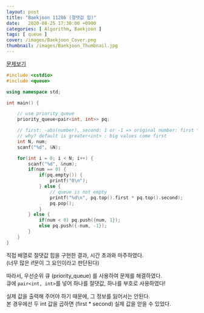 ```yaml
---
layout: post
title: "Baekjoon 11286 (절댓값 힙)"
date:   2020-08-25 17:30:00 +0900
categories: [ Algorithm, Baekjoon ]
tags: [ queue ]
cover: /images/Baekjoon_Cover.png
thumbnail: /images/Baekjoon_Thumbnail.jpg
---
```


[문제보기][prob]
<!-- more -->
```c++
#include <cstdio>
#include <queue>

using namespace std;

int main() {

    // use priority_queue
    priority_queue<pair<int, int>> pq;

    // first: -abs(number), second: 1 or -1 => original number: first * second
    // why? default is greater<int> : big values come first
    int N, num;
    scanf("%d", &N);

    for(int i = 0; i < N; i++) {
        scanf("%d", &num);
        if(num == 0) {
            if(pq.empty()) {
                printf("0\n");
            } else {
                // queue is not empty
                printf("%d\n", pq.top().first * pq.top().second);
                pq.pop();
            }
        } else {
            if(num < 0) pq.push({num, 1});
            else pq.push({-num, -1});
        }
    }
}
```
직접 배열로 절댓값 힙을 구현한 결과, 시간 초과와 마주하였다.  
(너무 많은 if문이 그 요인이라고 판단된다)

따라서, 우선순위 큐 (priority_queue) 를 사용하여 문제를 해결하였다.  
큐에 `pair<int, int>`를 넣어 하나를 절댓값, 하나를 부호로 사용하였다!

실제 값을 출력해 주어야 하기 때문에, 그 정보를 잃어서는 안된다.  
본 경우에선 두 int 값을 곱하면 (first * second) 실제 값을 얻을 수 있었다.

[prob]: https://www.acmicpc.net/problem/11286